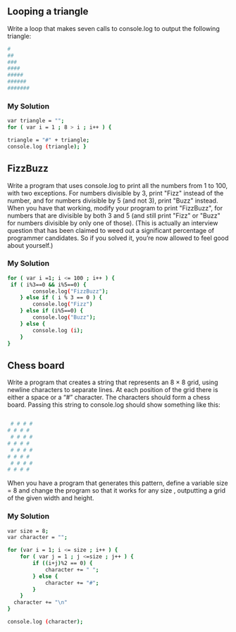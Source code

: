 ##  Looping a triangle
Write a loop that makes seven calls to console.log to output the following
triangle:
```sh
#
##
###
####
#####
######
#######
```

###  My Solution

```sh
var triangle = "";
for ( var i = 1 ; 8 > i ; i++ ) {

triangle = "#" + triangle;
console.log (triangle); }

```
##  FizzBuzz
Write a program that uses console.log to print all the numbers from 1
to 100, with two exceptions. For numbers divisible by 3, print "Fizz"
instead of the number, and for numbers divisible by 5 (and not 3), print
"Buzz" instead.
When you have that working, modify your program to print "FizzBuzz",
for numbers that are divisible by both 3 and 5 (and still print "Fizz" or
"Buzz" for numbers divisible by only one of those).
(This is actually an interview question that has been claimed to weed
out a significant percentage of programmer candidates. So if you solved
it, you’re now allowed to feel good about yourself.)

###  My Solution

```sh
for ( var i =1; i <= 100 ; i++ ) {
 if ( i%3==0 && i%5==0) {
    	console.log("FizzBuzz");
 	} else if ( i % 3 == 0 ) {
 		console.log("Fizz")
 	} else if (i%5==0) {
    	console.log("Buzz");
    } else {
    	console.log (i);
    }
}

```
## Chess board
Write a program that creates a string that represents an 8 × 8 grid, using
newline characters to separate lines. At each position of the grid there
is either a space or a “#” character. The characters should form a chess
board.
Passing this string to console.log should show something like this:
```sh

 # # # #
# # # #
 # # # #
# # # #
 # # # #
# # # #
 # # # #
# # # #

```
When you have a program that generates this pattern, define a variable
size = 8 and change the program so that it works for any size , outputting
a grid of the given width and height.

### My Solution

```sh
var size = 8;
var character = "";

for (var i = 1; i <= size ; i++ ) {
	for ( var j = 1 ; j <=size ; j++ ) {
    	if ((i+j)%2 == 0) {
        	character += " ";
        } else {
        	character += "#";
        }
    }
  character += "\n"
}

console.log (character);
```
